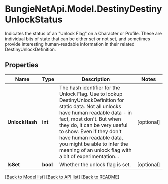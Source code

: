 # BungieNetApi.Model.DestinyDestinyUnlockStatus
Indicates the status of an \"Unlock Flag\" on a Character or Profile.  These are individual bits of state that can be either set or not set, and sometimes provide interesting human-readable information in their related DestinyUnlockDefinition.
## Properties

Name | Type | Description | Notes
------------ | ------------- | ------------- | -------------
**UnlockHash** | **int** | The hash identifier for the Unlock Flag. Use to lookup DestinyUnlockDefinition for static data. Not all unlocks have human readable data - in fact, most don&#39;t. But when they do, it can be very useful to show. Even if they don&#39;t have human readable data, you might be able to infer the meaning of an unlock flag with a bit of experimentation... | [optional] 
**IsSet** | **bool** | Whether the unlock flag is set. | [optional] 

[[Back to Model list]](../README.md#documentation-for-models) [[Back to API list]](../README.md#documentation-for-api-endpoints) [[Back to README]](../README.md)

